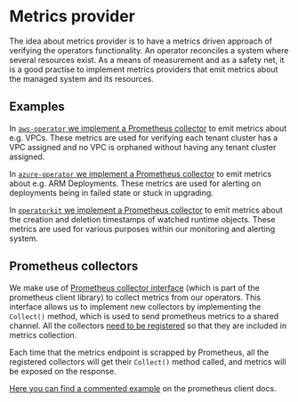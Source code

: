 # Metrics provider

The idea about metrics provider is to have a metrics driven approach of
verifying the operators functionality. An operator reconciles a system where
several resources exist. As a means of measurement and as a safety net, it is a good
practise to implement metrics providers that emit metrics about the managed
system and its resources.

## Examples

In [`aws-operator` we implement a Prometheus collector](https://github.com/giantswarm/aws-operator/tree/master/service/collector)
to emit metrics about e.g. VPCs. These metrics are used for verifying each
tenant cluster has a VPC assigned and no VPC is orphaned without having any
tenant cluster assigned.

In [`azure-operator` we implement a Prometheus collector](https://github.com/giantswarm/azure-operator/tree/master/service/collector)
to emit metrics about e.g. ARM Deployments. These metrics are used for alerting
on deployments being in failed state or stuck in upgrading.

In [`operatorkit` we implement a Prometheus collector](https://github.com/giantswarm/operatorkit/tree/master/informer/collector)
to emit metrics about the creation and deletion timestamps of watched runtime
objects. These metrics are used for various purposes within our monitoring and
alerting system.


## Prometheus collectors
We make use of [Prometheus collector interface](https://godoc.org/github.com/prometheus/client_golang/prometheus#Collector) 
(which is part of the prometheus client library) to collect metrics from our 
operators.
This interface allows us to implement new collectors by implementing the 
`Collect()` method, which is used to send prometheus metrics to a shared channel.
All the collectors [need to be registered](https://godoc.org/github.com/prometheus/client_golang/prometheus#Registerer) 
so that they are included in metrics collection.

Each time that the metrics endpoint is scrapped by Prometheus, all the 
registered collectors will get their `Collect()` method called, and metrics 
will be exposed on the response.

[Here you can find a commented example](https://godoc.org/github.com/prometheus/client_golang/prometheus#ex-Collector) on the prometheus client docs.
